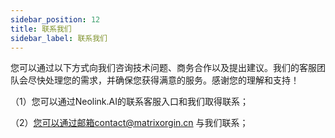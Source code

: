 ```yaml
---
sidebar_position: 12
title: 联系我们
sidebar_label: 联系我们
---
```


您可以通过以下方式向我们咨询技术问题、商务合作以及提出建议。我们的客服团队会尽快处理您的需求，并确保您获得满意的服务。感谢您的理解和支持！

（1）您可以通过Neolink.AI的联系客服入口和我们取得联系；

（2）您可以通过邮箱contact@matrixorgin.cn 与我们联系；